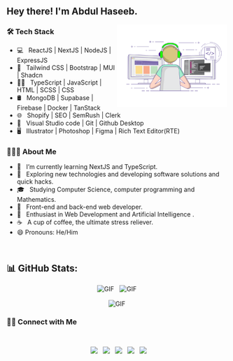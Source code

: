 <h2> Hey there! I'm Abdul Haseeb.</h2>
<img align="right" alt="GIF" src="https://raw.githubusercontent.com/devSouvik/devSouvik/master/gif3.gif" width="50%"/>

<h3>🛠 Tech Stack</h3>

- 💻 &nbsp; ReactJS | NextJS | NodeJS | ExpressJS
- 💅 &nbsp; Tailwind CSS | Bootstrap | MUI | Shadcn
- 👨‍💻 &nbsp; TypeScript | JavaScript | HTML | SCSS | CSS
- 🛢 &nbsp; MongoDB | Supabase | Firebase | Docker | TanStack
- 🌐 &nbsp; Shopify | SEO | SemRush | Clerk
- 🔧 &nbsp; Visual Studio code | Git | Github Desktop
- 🖥 &nbsp; Illustrator | Photoshop | Figma | Rich Text Editor(RTE)

<h3> 👨🏻‍💻 About Me </h3>

- 🔭 &nbsp; I’m currently learning NextJS and TypeScript.
- 🤔 &nbsp; Exploring new technologies and developing software solutions and quick hacks.
- 🎓 &nbsp; Studying Computer Science, computer programming and Mathematics.
- 💼 &nbsp; Front-end and back-end web developer.
- 🌱 &nbsp; Enthusiast in Web Development and Artificial Intelligence .
- ☕ &nbsp; A cup of coffee, the ultimate stress reliever. 
- 😄 Pronouns: He/Him

<br>

## 📊 GitHub Stats:

<div align="center">
  <span><img alt="GIF" src="https://github-readme-streak-stats.herokuapp.com?user=realg701" width="51%"/></span>
  <span><img src="./aligner.png" height=0 width=1% /></span> <!--invisible-->
  <span><img alt="GIF" src="https://github-readme-stats.vercel.app/api?username=realg701" width="46%"/></span>
  </br>
  </br>
  <img alt="GIF" src="https://github-readme-stats.vercel.app/api/top-langs/?username=realg701&layout=compact&text_color=daf7dc&bg_color=151515" width="50%" max-width="500px"/>
</div>

<h3> 🤝🏻 Connect with Me </h3>
</br>
<p align="center">
&nbsp; <a href="https://twitter.com/realg701/" target="_blank" rel="noopener noreferrer"><img src="https://img.icons8.com/?size=100&id=6Fsj3rv2DCmG&format=png&color=ffffff" width="50" /></a>  
&nbsp; <a href="https://www.instagram.com/en_ediut/" target="_blank" rel="noopener noreferrer"><img src="https://img.icons8.com/?size=100&id=32292&format=png&color=ffffff" width="50" /></a> 
&nbsp; <a href="https://www.facebook.com/realg701" target="_blank" rel="noopener noreferrer"><img src="https://img.icons8.com/?size=100&id=118468&format=png&color=ffffff" width="50" /></a>  
&nbsp; <a href="https://www.linkedin.com/in/abdul-haseeb-6283a9275/" target="_blank" rel="noopener noreferrer"><img src="https://img.icons8.com/?size=100&id=447&format=png&color=ffffff" width="50" /></a>
&nbsp; <a href="mailto:realg701@gmail.com" target="_blank" rel="noopener noreferrer"><img src="https://img.icons8.com/?size=100&id=rUgzXdXFnhmg&format=png&color=ffffff"  width="50" /></a>
</p>

